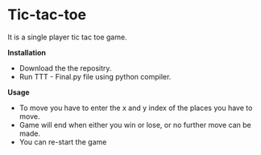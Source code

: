 # Tic-tac-toe

It is a single player tic tac toe game.

<b>Installation</b>
<ul>
<li>Download the the repositry.</li>
<li>Run TTT - Final.py file using python compiler.</li>
</ul>
  
<b>Usage</b>
<ul>
<li>To move you have to enter the x and y index of the places you have to move.</li>
<li>Game will end when either you win or lose, or no further move can be made.</li>
<li>You can re-start the game</li>
